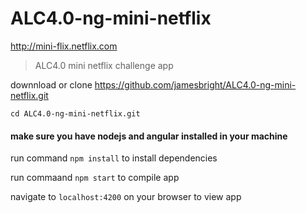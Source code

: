 # ALC4.0-ng-mini-netflix

http://mini-flix.netflix.com

> ALC4.0 mini netflix challenge app

downnload or clone https://github.com/jamesbright/ALC4.0-ng-mini-netflix.git

`cd ALC4.0-ng-mini-netflix.git`

#### make sure you have nodejs and angular installed in your machine

run command `npm install` to install dependencies

run commaand `npm start` to compile app

navigate to `localhost:4200` on your browser to view app
